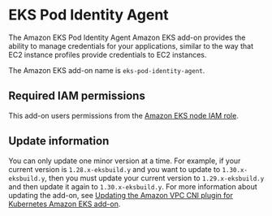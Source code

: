 # EKS Pod Identity Agent<a name="add-ons-pod-id"></a>

The Amazon EKS Pod Identity Agent Amazon EKS add\-on provides the ability to manage credentials for your applications, similar to the way that EC2 instance profiles provide credentials to EC2 instances\.

The Amazon EKS add\-on name is `eks-pod-identity-agent`\.

## Required IAM permissions<a name="add-ons-pod-id-iam-permissions"></a>

This add\-on users permissions from the [Amazon EKS node IAM role](create-node-role.md)\.

## Update information<a name="add-ons-pod-id-update-information"></a>

You can only update one minor version at a time\. For example, if your current version is `1.28.x-eksbuild.y` and you want to update to `1.30.x-eksbuild.y`, then you must update your current version to `1.29.x-eksbuild.y` and then update it again to `1.30.x-eksbuild.y`\. For more information about updating the add\-on, see [Updating the Amazon VPC CNI plugin for Kubernetes Amazon EKS add\-on](vpc-add-on-update.md)\.